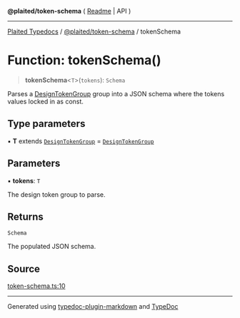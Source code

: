 **@plaited/token-schema** ( [Readme](../README.md) \| API )

***

[Plaited Typedocs](../../../modules.md) / [@plaited/token-schema](../modules.md) / tokenSchema

# Function: tokenSchema()

> **tokenSchema**\<`T`\>(`tokens`): `Schema`

Parses a [DesignTokenGroup](../../../plaited/token/type-aliases/DesignTokenGroup.md) group into a JSON schema where the tokens values
locked in as const.

## Type parameters

▪ **T** extends [`DesignTokenGroup`](../../../plaited/token/type-aliases/DesignTokenGroup.md) = [`DesignTokenGroup`](../../../plaited/token/type-aliases/DesignTokenGroup.md)

## Parameters

▪ **tokens**: `T`

The design token group to parse.

## Returns

`Schema`

The populated JSON schema.

## Source

[token-schema.ts:10](https://github.com/plaited/plaited/blob/0d4801d/libs/token-schema/src/token-schema.ts#L10)

***

Generated using [typedoc-plugin-markdown](https://www.npmjs.com/package/typedoc-plugin-markdown) and [TypeDoc](https://typedoc.org/)
